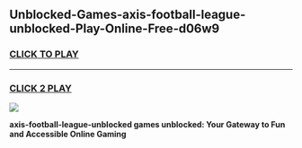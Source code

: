 
## Unblocked-Games-axis-football-league-unblocked-Play-Online-Free-d06w9
<h3>
<a href="https://premium76.site?title=axis-football-league-unblocked&ref=26A">CLICK TO PLAY</a></h3>
<hr>

<h3>
<a href="https://premium76.site?title=axis-football-league-unblocked&ref=26A">CLICK 2 PLAY</a>
  
</h3>

<a href="https://premium76.site?title=axis-football-league-unblocked&ref=26A"><img src="https://clearcache.store/games.png"></a>


**axis-football-league-unblocked games unblocked: Your Gateway to Fun and Accessible Online Gaming**
